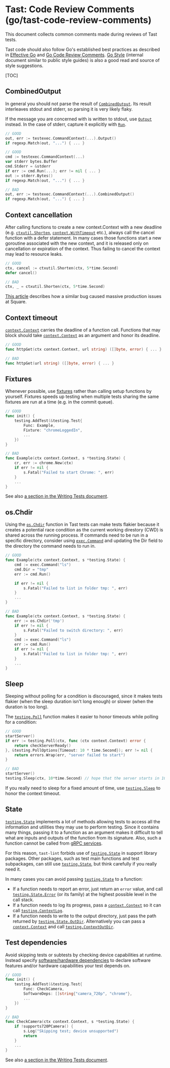 # Tast: Code Review Comments (go/tast-code-review-comments)

This document collects common comments made during reviews of Tast tests.

Tast code should also follow Go's established best practices as described in
[Effective Go] and [Go Code Review Comments].
[Go Style] (internal document similar to public style guides) is also a good
read and source of style suggestions.

[Effective Go]: https://golang.org/doc/effective_go.html
[Go Code Review Comments]: https://go.dev/wiki/CodeReviewComments
[Go Style]: http://go/go-style

[TOC]


## CombinedOutput

In general you should not parse the result of [`CombinedOutput`].
Its result interleaves stdout and stderr, so parsing it is very likely flaky.

If the message you are concerned with is written to stdout, use [`Output`] instead.
In the case of stderr, capture it explicitly with [`Run`].

```go
// GOOD
out, err := testexec.CommandContext(...).Output()
if regexp.Match(out, "...") { ... }
```

```go
// GOOD
cmd := testexec.CommandContext(...)
var stderr bytes.Buffer
cmd.Stderr = &stderr
if err := cmd.Run(...); err != nil { ... }
out := stderr.Bytes()
if regexp.Match(out, "...") { ... }
```

```go
// BAD
out, err := testexec.CommandContext(...).CombinedOutput()
if regexp.Match(out, "...") { ... }
```

[`CombinedOutput`]: https://pkg.go.dev/chromium.googlesource.com/chromiumos/platform/tast-tests.git/src/chromiumos/tast/common/testexec#Cmd.CombinedOutput
[`Output`]: https://pkg.go.dev/chromium.googlesource.com/chromiumos/platform/tast-tests.git/src/chromiumos/tast/common/testexec#Cmd.Output
[`Run`]: https://pkg.go.dev/chromium.googlesource.com/chromiumos/platform/tast-tests.git/src/chromiumos/tast/common/testexec#Cmd.Run


## Context cancellation

After calling functions to create a new context.Context with a new deadline
(e.g. [`ctxutil.Shorten`], [`context.WithTimeout`] etc.), always call the cancel
function with a defer statement. In many cases those functions start a new
goroutine associated with the new context, and it is released only on
cancellation or expiration of the context. Thus failing to cancel the context
may lead to resource leaks.

```go
// GOOD
ctx, cancel := ctxutil.Shorten(ctx, 5*time.Second)
defer cancel()
```

```go
// BAD
ctx, _ = ctxutil.Shorten(ctx, 5*time.Second)
```

[This article](https://developer.squareup.com/blog/always-be-closing/)
describes how a similar bug caused massive production issues at Square.

[`ctxutil.Shorten`]: https://godoc.org/chromium.googlesource.com/chromiumos/platform/tast.git/src/go.chromium.org/tast/core/ctxutil#Shorten
[`context.WithTimeout`]: https://godoc.org/context#WithTimeout


## Context timeout

[`context.Context`] carries the deadline of a function call. Functions that may
block should take [`context.Context`] as an argument and honor its deadline.

```go
// GOOD
func httpGet(ctx context.Context, url string) ([]byte, error) { ... }
```

```go
// BAD
func httpGet(url string) ([]byte, error) { ... }
```

[`context.Context`]: https://godoc.org/context


## Fixtures

Whenever possible, use [fixtures] rather than calling setup functions by
yourself. Fixtures speeds up testing when multiple tests sharing the same
fixtures are run at a time (e.g. in the commit queue).

```go
// GOOD
func init() {
	testing.AddTest(&testing.Test{
		Func: Example,
		Fixture: "chromeLoggedIn",
		...
	})
}
```

```go
// BAD
func Example(ctx context.Context, s *testing.State) {
	cr, err := chrome.New(ctx)
	if err != nil {
		s.Fatal("Failed to start Chrome: ", err)
	}
	...
}
```

See also [a section in the Writing Tests document](writing_tests.md#Fixtures).

[fixtures]: writing_tests.md#Fixtures


## os.Chdir

Using the [`os.Chdir`] function in Tast tests can make tests flakier
because it creates a potential race condition as the current working
direstory (CWD) is shared across the running process. If commands need to
be run in a specific directory, consider using [`exec.Command`] and
updating the Dir field to the directory the command needs to run in.

```go
// GOOD
func Example(ctx context.Context, s *testing.State) {
	cmd := exec.Command("ls")
	cmd.Dir = "tmp"
    err := cmd.Run()

    if err != nil {
        s.Fatal("Failed to list in folder tmp: ", err)
    }
	...
}


```

```go
// BAD
func Example(ctx context.Context, s *testing.State) {
	err := os.Chdir('tmp')
	if err != nil {
		s.Fatal("Failed to switch directory: ", err)
	}
	cmd := exec.Command("ls")
    err := cmd.Run()
    if err != nil {
        s.Fatal("Failed to list in folder tmp: ", err)
    }
	...
}
```

[`os.Chdir`]: https://pkg.go.dev/os#Chdir
[`exec.Command`]: https://pkg.go.dev/os/exec#Command

## Sleep

Sleeping without polling for a condition is discouraged, since it makes tests
flakier (when the sleep duration isn't long enough) or slower (when the duration
is too long).

The [`testing.Poll`] function makes it easier to honor timeouts while polling
for a condition:

```go
// GOOD
startServer()
if err := testing.Poll(ctx, func (ctx context.Context) error {
	return checkServerReady()
}, &testing.PollOptions{Timeout: 10 * time.Second}); err != nil {
	return errors.Wrap(err, "server failed to start")
}
```

```go
// BAD
startServer()
testing.Sleep(ctx, 10*time.Second) // hope that the server starts in 10 seconds
```

If you really need to sleep for a fixed amount of time, use [`testing.Sleep`] to
honor the context timeout.

[`testing.Poll`]: https://godoc.org/chromium.googlesource.com/chromiumos/platform/tast.git/src/go.chromium.org/tast/core/testing#Poll
[`testing.PollBreak`]: https://godoc.org/chromium.googlesource.com/chromiumos/platform/tast.git/src/go.chromium.org/tast/core/testing#PollBreak
[`testing.Sleep`]: https://godoc.org/chromium.googlesource.com/chromiumos/platform/tast.git/src/go.chromium.org/tast/core/testing#Sleep


## State

[`testing.State`] implements a lot of methods allowing tests to access all the
information and utilities they may use to perform testing. Since it contains
many things, passing it to a function as an argument makes it difficult to
tell what are inputs and outputs of the function from its signature. Also,
such a function cannot be called from [gRPC services].

For this reason, `tast-lint` forbids use of [`testing.State`] in support
library packages. Other packages, such as test main functions and test
subpackages, can still use [`testing.State`], but think carefully if you really
need it.

In many cases you can avoid passing [`testing.State`] to a function:

*   If a function needs to report an error, just return an `error` value,
    and call [`testing.State.Error`] (or its family) at the highest possible
    level in the call stack.
*   If a function needs to log its progress, pass a [`context.Context`] so it
    can call [`testing.ContextLog`].
*   If a function needs to write to the output directory, just pass the path
    returned by [`testing.State.OutDir`]. Alternatively you can pass a
    [`context.Context`] and call [`testing.ContextOutDir`].

[gRPC services]: https://chromium.googlesource.com/chromiumos/platform/tast/+/HEAD/docs/writing_tests.md#Remote-procedure-calls-with-gRPC
[`testing.State`]: https://godoc.org/chromium.googlesource.com/chromiumos/platform/tast.git/src/go.chromium.org/tast/core/testing#State
[`testing.State.Error`]: https://godoc.org/chromium.googlesource.com/chromiumos/platform/tast.git/src/go.chromium.org/tast/core/testing#State.Error
[`context.Context`]: https://godoc.org/context
[`testing.ContextLog`]: https://godoc.org/chromium.googlesource.com/chromiumos/platform/tast.git/src/go.chromium.org/tast/core/testing#ContextLog
[`testing.State.OutDir`]: https://godoc.org/chromium.googlesource.com/chromiumos/platform/tast.git/src/go.chromium.org/tast/core/testing#State.OutDir
[`testing.ContextOutDir`]: https://godoc.org/chromium.googlesource.com/chromiumos/platform/tast.git/src/go.chromium.org/tast/core/testing#ContextOutDir
[the allowlist in tast-lint]: https://chromium.googlesource.com/chromiumos/platform/tast/+/refs/heads/main/src/go.chromium.org/tast/core/cmd/tast-lint/internal/check/disallow_testingstate.go


## Test dependencies

Avoid skipping tests or subtests by checking device capabilities at runtime.
Instead specify [software/hardware dependencies] to declare software features
and/or hardware capabilities your test depends on.

```go
// GOOD
func init() {
	testing.AddTest(&testing.Test{
		Func: CheckCamera,
		SoftwareDeps: []string{"camera_720p", "chrome"},
		...
	})
}
```

```go
// BAD
func CheckCamera(ctx context.Context, s *testing.State) {
	if !supports720PCamera() {
		s.Log("Skipping test; device unsupported")
		return
	}
	...
}
```

See also [a section in the Writing Tests document](writing_tests.md#device-dependencies).

[software/hardware dependencies]: test_dependencies.md
